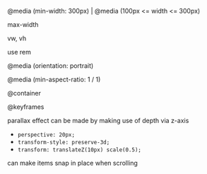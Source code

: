 @media (min-width: 300px) | @media (100px <= width <= 300px)

max-width

vw, vh 
<!-- viewoport width and height -->

use rem
<!-- relative to font size -->

@media (orientation: portrait)
<!-- check when width < height; landscape also available -->

@media (min-aspect-ratio: 1 / 1)


@container
<!-- another useful trick for responsive layout -->

@keyframes
<!-- for animations -->

parallax effect can be made by making use of depth via z-axis
- `perspective: 20px;`
- `transform-style: preserve-3d;`
- `transform: translateZ(10px) scale(0.5);`

can make items snap in place when scrolling